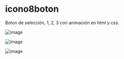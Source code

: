 # icono8boton
Boton de selección, 1, 2, 3 con animación en html y css.


![image](https://github.com/user-attachments/assets/e449c728-735b-4199-a477-9e93f9633d6d)

![image](https://github.com/user-attachments/assets/a4d263ea-cfbc-4e22-80fc-42ba7e2dda35)

![image](https://github.com/user-attachments/assets/1bd3e620-fa75-433d-aed8-260b1ea14cb4)


